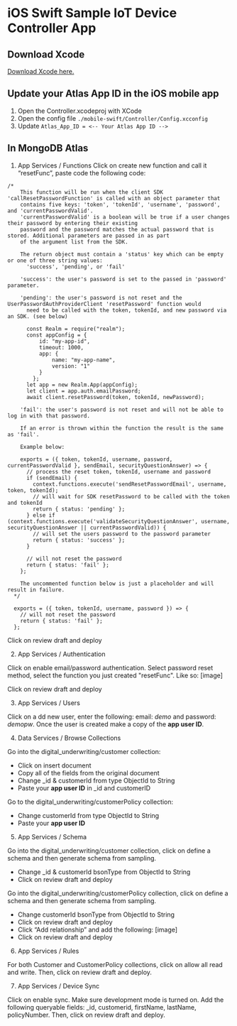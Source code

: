 
# iOS Swift Sample IoT Device Controller App

## Download Xcode
[Download Xcode here.](https://developer.apple.com/xcode/)

## Update your Atlas App ID in the iOS mobile app

1. Open the Controller.xcodeproj with XCode
2. Open the config file  ```./mobile-swift/Controller/Config.xcconfig```
3. Update ```Atlas_App_ID = <-- Your Atlas App ID -->```

## In MongoDB Atlas

1. App Services / Functions 
Click on create new function and call it “resetFunc”, paste code the following code:

```
/*
    This function will be run when the client SDK 'callResetPasswordFunction' is called with an object parameter that
    contains five keys: 'token', 'tokenId', 'username', 'password', and 'currentPasswordValid'.
    'currentPasswordValid' is a boolean will be true if a user changes their password by entering their existing
    password and the password matches the actual password that is stored. Additional parameters are passed in as part
    of the argument list from the SDK.

    The return object must contain a 'status' key which can be empty or one of three string values:
      'success', 'pending', or 'fail'

    'success': the user's password is set to the passed in 'password' parameter.

    'pending': the user's password is not reset and the UserPasswordAuthProviderClient 'resetPassword' function would
      need to be called with the token, tokenId, and new password via an SDK. (see below)

      const Realm = require("realm");
      const appConfig = {
          id: "my-app-id",
          timeout: 1000,
          app: {
              name: "my-app-name",
              version: "1"
          }
        };
      let app = new Realm.App(appConfig);
      let client = app.auth.emailPassword;
      await client.resetPassword(token, tokenId, newPassword);

    'fail': the user's password is not reset and will not be able to log in with that password.

    If an error is thrown within the function the result is the same as 'fail'.

    Example below:

    exports = ({ token, tokenId, username, password, currentPasswordValid }, sendEmail, securityQuestionAnswer) => {
      // process the reset token, tokenId, username and password
      if (sendEmail) {
        context.functions.execute('sendResetPasswordEmail', username, token, tokenId);
        // will wait for SDK resetPassword to be called with the token and tokenId
        return { status: 'pending' };
      } else if (context.functions.execute('validateSecurityQuestionAnswer', username, securityQuestionAnswer || currentPasswordValid)) {
        // will set the users password to the password parameter
        return { status: 'success' };
      }

      // will not reset the password
      return { status: 'fail' };
    };

    The uncommented function below is just a placeholder and will result in failure.
  */

  exports = ({ token, tokenId, username, password }) => {
    // will not reset the password
    return { status: 'fail' };
  };
```

Click on review draft and deploy

2. App Services / Authentication

Click on enable email/password authentication. Select password reset method, select the function you just created "resetFunc". Like so: [image]


Click on review draft and deploy 

3. App Services / Users

Click on a dd new user, enter the following: email: *demo* and password: *demopw*. Once the user is created make a copy of the **app user ID**.

4. Data Services / Browse Collections

Go into the digital_underwriting/customer collection:
* Click on insert document
* Copy all of the fields from the original document
* Change _id & customerId from type ObjectId to String
* Paste your **app user ID** in _id and customerID

Go to the digital_underwriting/customerPolicy collection:
* Change customerId from type ObjectId to String
* Paste your **app user ID** 

5. App Services / Schema

Go into the digital_underwriting/customer collection, click on define a schema and then generate schema from sampling.
* Change _id & customerId bsonType from ObjectId to String
* Click on review draft and deploy

Go into the digital_underwriting/customerPolicy collection, click on define a schema and then generate schema from sampling.
* Change customerId bsonType from ObjectId to String
* Click on review draft and deploy
* Click “Add relationship” and add the following: [image]
* Click on review draft and deploy

6. App Services / Rules

For both Customer and CustomerPolicy collections, click on allow all read and write. Then, click on review draft and deploy.

7. App Services / Device Sync

Click on enable sync. Make sure development mode is turned on. Add the following queryable fields: _id, customerid, firstName, lastName, policyNumber. Then, click on review draft and deploy.





